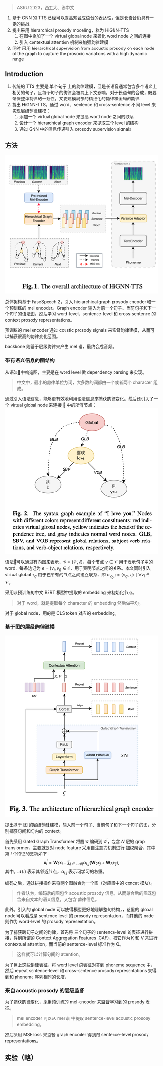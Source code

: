 > ASRU 2023，西工大、港中文

1. 基于 GNN 的 TTS 已经可以提高短合成语音的表达性，但是长语音仍具有一定的挑战
2. 提出采用 hierarchical prosody modeling，称为 HiGNN-TTS
	1. 在图中添加了一个 virtual global node 来强化 word node 之间的连接
	2. 引入 contextual attention 机制来加强韵律建模
3. 同时 采用 hierarchical supervision from acoustic prosody on each node of the graph to capture the prosodic variations with a high dynamic range

## Introduction

1. 传统的 TTS 主要是 单个句子 上的韵律建模，但是长语音通常包含多个语义上相关的句子，且每个句子的韵律会被其上下文影响，对于长语句的合成，既要确保整体韵律的一致性，又要建模局部的精细化的韵律和全局的韵律
2. 提出 HiGNN-TTS，通过 word、sentence 和 cross-sentence 不同 level 来实现层级韵律建模：
	1. 添加一个 virtual global node 来提高 word node 之间的联系
	2. 设计一个 hierarchical graph encoder 来提取三个 level 的结构
	3. 通过 GNN 中的信息传递引入 prosody supervision signals 

## 方法

![](image/Pasted%20image%2020231219102021.png)

总体架构基于 FaseSpeech 2，引入 hierarchical graph prosody encoder 和一个预训练的 mel encoder。Graph encoder 输入为前一个句子、当前句子和下一个句子的语法图，然后学习 word-level、sentence-level 和 cross-sentence 的context prosody representations。

预训练的 mel encoder 通过 coustic prosody signals 来监督韵律建模，从而可以捕获很高的韵律变化范围。

backbone 则基于层级韵律来产生 mel 谱，最终合成音频。

### 带有语义信息的图结构

从语法🌲中构造图，主要是在 word level 做 dependency parsing 来实现。
> 中文中，最小的韵律单位为词，大多数的词都由一个或者两个 character 组成。

通过引入语法信息，能够更有效地利用语法信息来捕获韵律变化。然后还引入了一个 virtual global node 来连接 🌲 中的所有节点：
![](image/Pasted%20image%2020231219102357.png)

语法🌲可以通过有向图来表示，$\mathcal{G}=(\mathcal{V},\mathcal{E})$，每个节点 $v\in \mathcal{V}$ 用于表示句子中的 word，每条边记为 $e=(v_i,v_{j)}\in \mathcal{E}$，用于表明节点之间的关系。本文同时引入 virtual global $v_g$ 用于在所有的节点之间建立联系，即 $e_{v_{g},i}=(v_{g},v_{i})\mid\forall v_{i}\in\mathcal{V}$。

采用从预训练的中文 BERT 模型中提取的 embedding 来初始化节点。
> 对于 word，就是提取每个 character 的 embedding 然后做平均。

对于 global node，用的是 CLS token 对应的 embedding。

### 基于图的层级韵律建模

![](image/Pasted%20image%2020231219104444.png)

提出基于 图 的层级韵律建模，输入前一个句子、当前句子和下一个句子的图，分别捕获句间和句内的 context。

首先采用 Gated Graph Transformer 将图 $\mathcal{G}$ 编码到 $\mathcal{G}^\prime$，包含 $N$ 层的 grap transformer，主要就是对 node feature 采用自注意力机制进行 加权聚合，其中第 $i$ 个特征的更新如下：
$$\mathbf{x}_i^{\prime}=\mathbf{W}_1\mathbf{x}_i+\sum_{j\in\mathcal{N}(i)}\alpha_{i,j}\left(\mathbf{W}_2\mathbf{x}_j+\mathbf{W}_3\mathbf{e}_{ij}\right),$$
其中，$\mathcal{N}(i)$ 表示其邻近节点，$\alpha_{i,j}$ 表示可学习的权重。

编码之后，通过拼接操作来将两个图融合为一个图（对应图中的 concat 模块）。
> 作者认为，编码后的图包含 acoustic prosody 信息。从而融合后的图既包含来自文本的语义信息，又包含 韵律信息。

此外，引入的 global node 可以使得模型更好地理解整句结构，，这里的 global node 可以看成是 sentence level 的 prosody representation，而其他的 node 则作为 word-level 的 prosody representation。

为了捕获跨句子之间的韵律，首先将 三个句子的 sentence-level 的表征进行拼接，得到所谓的 Context Aggregation Features (CAF)，把它作为 K 和 V 来进行 contextual attention，而当前的 sentence-level 标准作为 Q。
> 这样就可以计算句间的 attention。

为了用上这些韵律表征，将 word level 的表征对齐到 phoneme sequence 中，然后 repeat sentence-level 和 cross-sentence prosody representations 来得到和 phoneme 序列相同的长度。

### 来自 acoustic prosody 的层级监督

为了捕获韵律变化，采用预训练的 mel-encoder 来监督学习到的 prosody 表征。
> mel encoder 可以从 mel 谱 中提取 sentence-level acoustic prosody embedding。

然后采用 MSE loss 来监督 graph encoder 得到的 sentence-level
prosody representations。

## 实验（略）

